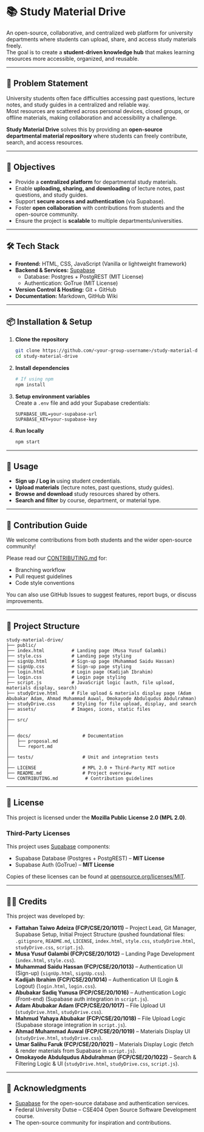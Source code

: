 # 📚 Study Material Drive

An open-source, collaborative, and centralized web platform for university departments where students can upload, share, and access study materials freely.  
The goal is to create a **student-driven knowledge hub** that makes learning resources more accessible, organized, and reusable.

---

## 🚀 Problem Statement

University students often face difficulties accessing past questions, lecture notes, and study guides in a centralized and reliable way.  
Most resources are scattered across personal devices, closed groups, or offline materials, making collaboration and accessibility a challenge.

**Study Material Drive** solves this by providing an **open-source departmental material repository** where students can freely contribute, search, and access resources.

---

## 🎯 Objectives

- Provide a **centralized platform** for departmental study materials.
- Enable **uploading, sharing, and downloading** of lecture notes, past questions, and study guides.
- Support **secure access and authentication** (via Supabase).
- Foster **open collaboration** with contributions from students and the open-source community.
- Ensure the project is **scalable** to multiple departments/universities.

---

## 🛠️ Tech Stack

- **Frontend:** HTML, CSS, JavaScript (Vanilla or lightweight framework)
- **Backend & Services:** [Supabase](https://supabase.com/)
  - Database: Postgres + PostgREST (MIT License)
  - Authentication: GoTrue (MIT License)
- **Version Control & Hosting:** Git + GitHub
- **Documentation:** Markdown, GitHub Wiki

---

## 📦 Installation & Setup

1. **Clone the repository**

   ```bash
   git clone https://github.com/<your-group-username>/study-material-drive.git
   cd study-material-drive
   ```

2. **Install dependencies**

   ```bash
   # If using npm
   npm install
   ```

3. **Setup environment variables**  
   Create a `.env` file and add your Supabase credentials:

   ```env
   SUPABASE_URL=your-supabase-url
   SUPABASE_KEY=your-supabase-key
   ```

4. **Run locally**
   ```bash
   npm start
   ```

---

## 📖 Usage

- **Sign up / Log in** using student credentials.
- **Upload materials** (lecture notes, past questions, study guides).
- **Browse and download** study resources shared by others.
- **Search and filter** by course, department, or material type.

---

## 🤝 Contribution Guide

We welcome contributions from both students and the wider open-source community!

Please read our [CONTRIBUTING.md](CONTRIBUTING.md) for:

- Branching workflow
- Pull request guidelines
- Code style conventions

You can also use GitHub Issues to suggest features, report bugs, or discuss improvements.

---

## 📂 Project Structure

```
study-material-drive/
├── public/
├── index.html          # Landing page (Musa Yusuf Galambi)
├── style.css           # Landing page styling
├── signUp.html         # Sign-up page (Muhammad Saidu Hassan)
├── signUp.css          # Sign-up page styling
├── login.html          # Login page (Kadijah Ibrahim)
├── login.css           # Login page styling
├── script.js           # JavaScript logic (auth, file upload, materials display, search)
├── studyDrive.html     # File upload & materials display page (Adam Abubakar Adam, Ahmad Muhammad Auwal, Omokayode Abdulqudus Abdulrahman)
├── studyDrive.css      # Styling for file upload, display, and search
├── assets/             # Images, icons, static files
│
├── src/
│   
│
├── docs/                   # Documentation
│   ├── proposal.md
│   └── report.md
│
├── tests/                  # Unit and integration tests
│
├── LICENSE                 # MPL 2.0 + Third-Party MIT notice
├── README.md               # Project overview
└── CONTRIBUTING.md          # Contribution guidelines

```

---

## 📜 License

This project is licensed under the **Mozilla Public License 2.0 (MPL 2.0)**.

### Third-Party Licenses

This project uses [Supabase](https://supabase.com) components:

- Supabase Database (Postgres + PostgREST) – **MIT License**
- Supabase Auth (GoTrue) – **MIT License**

Copies of these licenses can be found at [opensource.org/licenses/MIT](https://opensource.org/licenses/MIT).

---

## 👨‍💻 Credits

This project was developed by:

- **Fattahan Taiwo Adeiza (FCP/CSE/20/1011)** – Project Lead, Git Manager, Supabase Setup, Initial Project Structure (pushed foundational files: `.gitignore`, `README.md`, `LICENSE`, `index.html`, `style.css`, `studyDrive.html`, `studyDrive.css`, `script.js`).
- **Musa Yusuf Galambi (FCP/CSE/20/1012)** – Landing Page Development (`index.html`, `style.css`).
- **Muhammad Saidu Hassan (FCP/CSE/20/1013)** – Authentication UI (Sign-up) (`signUp.html`, `signUp.css`).
- **Kadijah Ibrahim (FCP/CSE/20/1014)** – Authentication UI (Login & Logout) (`login.html`, `login.css`).
- **Abubakar Sadiq Yunusa (FCP/CSE/20/1016)** – Authentication Logic (Front-end) (Supabase auth integration in `script.js`).
- **Adam Abubakar Adam (FCP/CSE/20/1017)** – File Upload UI (`studyDrive.html`, `studyDrive.css`).
- **Mahmud Yahaya Abubakar (FCP/CSE/20/1018)** – File Upload Logic (Supabase storage integration in `script.js`).
- **Ahmad Muhammad Auwal (FCP/CSE/20/1019)** – Materials Display UI (`studyDrive.html`, `studyDrive.css`).
- **Umar Salihu Faruk (FCP/CSE/20/1021)** – Materials Display Logic (fetch & render materials from Supabase in `script.js`).
- **Omokayode Abdulqudus Abdulrahman (FCP/CSE/20/1022)** – Search & Filtering Logic & UI (`studyDrive.html`, `studyDrive.css`, `script.js`).

---

## 🙏 Acknowledgments

- [Supabase](https://supabase.com) for the open-source database and authentication services.
- Federal University Dutse – CSE404 Open Source Software Development course.
- The open-source community for inspiration and contributions.
